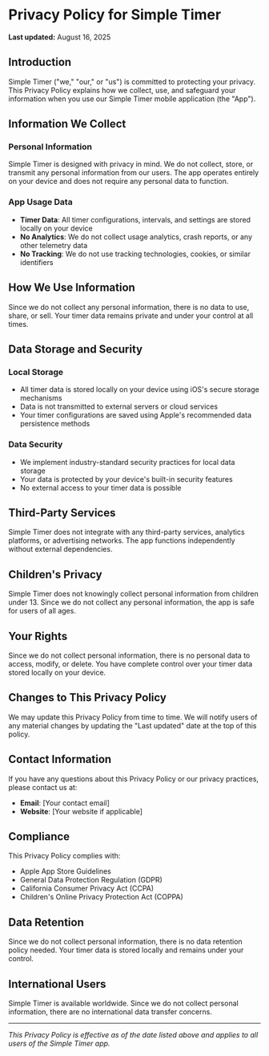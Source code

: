 # Privacy Policy for Simple Timer

**Last updated:** August 16, 2025

## Introduction

Simple Timer ("we," "our," or "us") is committed to protecting your privacy. This Privacy Policy explains how we collect, use, and safeguard your information when you use our Simple Timer mobile application (the "App").

## Information We Collect

### Personal Information
Simple Timer is designed with privacy in mind. We do not collect, store, or transmit any personal information from our users. The app operates entirely on your device and does not require any personal data to function.

### App Usage Data
- **Timer Data**: All timer configurations, intervals, and settings are stored locally on your device
- **No Analytics**: We do not collect usage analytics, crash reports, or any other telemetry data
- **No Tracking**: We do not use tracking technologies, cookies, or similar identifiers

## How We Use Information

Since we do not collect any personal information, there is no data to use, share, or sell. Your timer data remains private and under your control at all times.

## Data Storage and Security

### Local Storage
- All timer data is stored locally on your device using iOS's secure storage mechanisms
- Data is not transmitted to external servers or cloud services
- Your timer configurations are saved using Apple's recommended data persistence methods

### Data Security
- We implement industry-standard security practices for local data storage
- Your data is protected by your device's built-in security features
- No external access to your timer data is possible

## Third-Party Services

Simple Timer does not integrate with any third-party services, analytics platforms, or advertising networks. The app functions independently without external dependencies.

## Children's Privacy

Simple Timer does not knowingly collect personal information from children under 13. Since we do not collect any personal information, the app is safe for users of all ages.

## Your Rights

Since we do not collect personal information, there is no personal data to access, modify, or delete. You have complete control over your timer data stored locally on your device.

## Changes to This Privacy Policy

We may update this Privacy Policy from time to time. We will notify users of any material changes by updating the "Last updated" date at the top of this policy.

## Contact Information

If you have any questions about this Privacy Policy or our privacy practices, please contact us at:

- **Email**: [Your contact email]
- **Website**: [Your website if applicable]

## Compliance

This Privacy Policy complies with:
- Apple App Store Guidelines
- General Data Protection Regulation (GDPR)
- California Consumer Privacy Act (CCPA)
- Children's Online Privacy Protection Act (COPPA)

## Data Retention

Since we do not collect personal information, there is no data retention policy needed. Your timer data is stored locally and remains under your control.

## International Users

Simple Timer is available worldwide. Since we do not collect personal information, there are no international data transfer concerns.

---

*This Privacy Policy is effective as of the date listed above and applies to all users of the Simple Timer app.*
